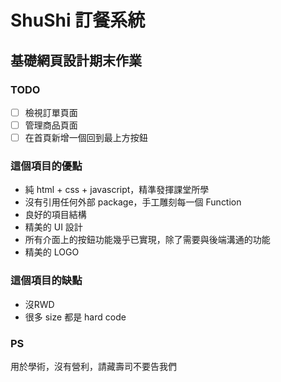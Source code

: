 # ShuShi 訂餐系統

## 基礎網頁設計期末作業

### TODO
* [ ] 檢視訂單頁面
* [ ] 管理商品頁面
* [ ] 在首頁新增一個回到最上方按鈕

### 這個項目的優點
* 純 html + css + javascript，精準發揮課堂所學
* 沒有引用任何外部 package，手工雕刻每一個 Function
* 良好的項目結構
* 精美的 UI 設計
* 所有介面上的按鈕功能幾乎已實現，除了需要與後端溝通的功能
* 精美的 LOGO

### 這個項目的缺點
* 沒RWD
* 很多 size 都是 hard code
### PS
用於學術，沒有營利，請藏壽司不要告我們
